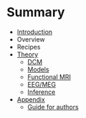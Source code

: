 # Summary

* [Introduction](README.md)
* Overview
* Recipes
* [Theory](theory/theory.md)
   * [DCM](theory/dcm/dcm.md)
   * [Models](theory/dcm/models/dcm-models.md)
   * [Functional MRI](theory/dcm/models/fMRI/dcm-fmri-models.md)
   * [EEG/MEG](theory/dcm/models/eeg)
   * [Inference](theory/dcm/inference/dcm-inference.md)
* [Appendix](appendix.md)
   * [Guide for authors](guide_for_authors.md)

